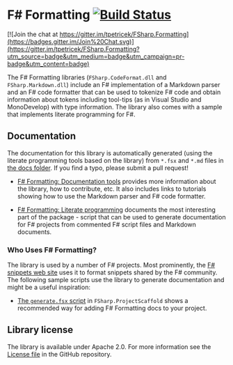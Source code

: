 F# Formatting [![Build Status](https://travis-ci.org/tpetricek/FSharp.Formatting.png?branch=master)](https://travis-ci.org/tpetricek/FSharp.Formatting)
=================================

[![Join the chat at https://gitter.im/tpetricek/FSharp.Formatting](https://badges.gitter.im/Join%20Chat.svg)](https://gitter.im/tpetricek/FSharp.Formatting?utm_source=badge&utm_medium=badge&utm_campaign=pr-badge&utm_content=badge)
 
The F# Formatting libraries (`FSharp.CodeFormat.dll` and `FSharp.Markdown.dll`) include an F# implementation 
of a Markdown parser and an F# code formatter that can be used to tokenize F# code and obtain information about tokens 
including tool-tips (as in Visual Studio and MonoDevelop) with type information. The library also comes with 
a sample that implements literate programming for F#.

## Documentation 

The documentation for this library is automatically generated (using the literate programming tools based on
the library) from `*.fsx` and `*.md` files in [the docs folder][2]. If you find a typo, please submit a pull request! 

 - [F# Formatting: Documentation tools][3] provides more information about the library, how to contribute, etc. It also
   includes links to tutorials showing how to use the Markdown parser and F# code formatter.
   
 - [F# Formatting: Literate programming][4] documents the most interesting part of the package - script that
   can be used to generate documentation for F# projects from commented F# script files and Markdown documents.

### Who Uses F# Formatting?
The library is used by a number of F# projects. Most prominently, the [F# snippets web site](http://www.fssnip.net)
uses it to format snippets shared by the F# community. The following sample scripts use the library to generate 
documentation and might be a useful inspiration:

 * [The `generate.fsx` script](https://github.com/fsprojects/FSharp.ProjectScaffold/blob/master/docs/tools/generate.template) in `FSharp.ProjectScaffold` shows a recommended way for adding F# Formatting docs to your project.

## Library license

The library is available under Apache 2.0. For more information see the [License file][1] in the GitHub repository.


 [1]: https://github.com/fsprojects/FSharp.Formatting/blob/master/LICENSE.md
 [2]: https://github.com/fsprojects/FSharp.Formatting/tree/master/docs
 [3]: http://fsprojects.github.io/FSharp.Formatting/
 [4]: http://fsprojects.github.io/FSharp.Formatting/literate.html
